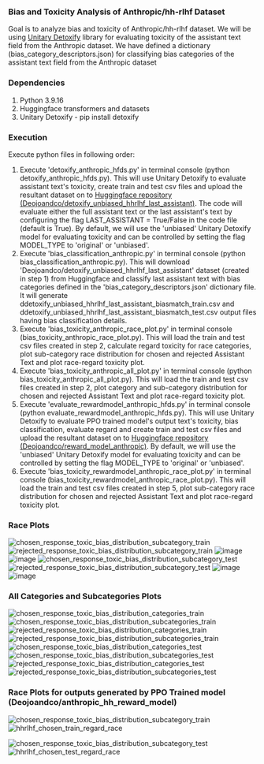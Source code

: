 ### Bias and Toxicity Analysis of Anthropic/hh-rlhf Dataset
Goal is to analyze bias and toxicity of Anthropic/hh-rlhf dataset. We will be using [Unitary Detoxify](https://github.com/unitaryai/detoxify) library for evaluating toxicity of the assistant text field from the Anthropic dataset. We have defined a dictionary (bias_category_descriptors.json) for classifying bias categories of the assistant text field from the Anthropic dataset



### Dependencies
1. Python 3.9.16
2. Huggingface transformers and datasets
3. Unitary Detoxify - pip install detoxify



### Execution
Execute python files in following order:
1. Execute 'detoxify_anthropic_hfds.py' in terminal console (python detoxify_anthropic_hfds.py). This will use Unitary Detoxify to evaluate assistant text's toxicity, create train and test csv files and upload the resultant dataset on to [Huggingface repository (Deojoandco/detoxify_unbiased_hhrlhf_last_assistant)](https://huggingface.co/datasets/Deojoandco/detoxify_unbiased_hhrlhf_last_assistant). The code will evaluate either the full assistant text or the last assistant's text by configuring the flag LAST_ASSISTANT = True/False in the code file (default is True). By default, we will use the 'unbiased' Unitary Detoxify model for evaluating toxicity and can be controlled by setting the flag MODEL_TYPE to 'original' or 'unbiased'.
2. Execute 'bias_classification_anthropic.py' in terminal console (python bias_classification_anthropic.py). This will download 'Deojoandco/detoxify_unbiased_hhrlhf_last_assistant' dataset (created in step 1) from Huggingface and classify last assistant text with bias categories defined in the 'bias_category_descriptors.json' dictionary file. It will generate ddetoxify_unbiased_hhrlhf_last_assistant_biasmatch_train.csv and ddetoxify_unbiased_hhrlhf_last_assistant_biasmatch_test.csv output files having bias classification details.
3. Execute 'bias_toxicity_anthropic_race_plot.py' in terminal console (bias_toxicity_anthropic_race_plot.py). This will load the train and test csv files created in step 2, calculate regard toxicity for race categories, plot sub-category race distribution for chosen and rejected Assistant Text and plot race-regard toxicity plot.
4. Execute 'bias_toxicity_anthropic_all_plot.py' in terminal console (python bias_toxicity_anthropic_all_plot.py). This will load the train and test csv files created in step 2, plot category and sub-category distribution for chosen and rejected Assistant Text and plot race-regard toxicity plot.
5. Execute 'evaluate_rewardmodel_anthropic_hfds.py' in terminal console (python evaluate_rewardmodel_anthropic_hfds.py). This will use Unitary Detoxify to evaluate PPO trained model's output text's toxicity, bias classification, evaluate regard and create train and test csv files and upload the resultant dataset on to [Huggingface repository (Deojoandco/reward_model_anthropic)](https://huggingface.co/datasets/Deojoandco/reward_model_anthropic). By default, we will use the 'unbiased' Unitary Detoxify model for evaluating toxicity and can be controlled by setting the flag MODEL_TYPE to 'original' or 'unbiased'.
6. Execute 'bias_toxicity_rewardmodel_anthropic_race_plot.py' in terminal console (bias_toxicity_rewardmodel_anthropic_race_plot.py). This will load the train and test csv files created in step 5, plot sub-category race distribution for chosen and rejected Assistant Text and plot race-regard toxicity plot.

### Race Plots
![chosen_response_toxic_bias_distribution_subcategory_train](https://user-images.githubusercontent.com/50883840/226833167-a65692ff-e493-4937-8441-7d5fd6555368.jpg)
![rejected_response_toxic_bias_distribution_subcategory_train](https://user-images.githubusercontent.com/50883840/226833176-f5e7ce3d-0185-4285-94af-024f7ad04fc9.jpg)
![image](https://user-images.githubusercontent.com/50883840/226841525-37e6cd2d-6cea-487a-b3d3-8ac52c8329c2.png)
![image](https://user-images.githubusercontent.com/50883840/226841575-46c4ed48-ce16-43cd-a17c-5337626d957d.png)
![chosen_response_toxic_bias_distribution_subcategory_test](https://user-images.githubusercontent.com/50883840/226833230-6bb6163c-0397-4327-b4e0-0506b0328351.jpg)
![rejected_response_toxic_bias_distribution_subcategory_test](https://user-images.githubusercontent.com/50883840/226833239-26adde9c-3933-4dd5-8399-25dd276c5390.jpg)
![image](https://user-images.githubusercontent.com/50883840/226841627-97a1f4df-33da-4fe0-8cd6-34b7a5eb8789.png)
![image](https://user-images.githubusercontent.com/50883840/226841657-b94abe6e-cea3-4da1-a974-2414d3216198.png)


### All Categories and Subcategories Plots
![chosen_response_toxic_bias_distribution_categories_train](https://user-images.githubusercontent.com/50883840/227074626-b79523e9-04e3-46d8-924b-d9fb9101775d.jpg)
![chosen_response_toxic_bias_distribution_subcategories_train](https://user-images.githubusercontent.com/50883840/227074631-5a6e809b-e73e-4d2a-b064-c8e40ab9c2a9.jpg)
![rejected_response_toxic_bias_distribution_categories_train](https://user-images.githubusercontent.com/50883840/227074669-63ade3a2-f587-4a75-968d-b473f98c6b6f.jpg)
![rejected_response_toxic_bias_distribution_subcategories_train](https://user-images.githubusercontent.com/50883840/227074705-b5a1cf64-dd20-491f-b2b9-e5758e62351e.jpg)
![chosen_response_toxic_bias_distribution_categories_test](https://user-images.githubusercontent.com/50883840/227075195-4456dc63-4a2e-47e2-b24c-a5aab8d70977.jpg)
![chosen_response_toxic_bias_distribution_subcategories_test](https://user-images.githubusercontent.com/50883840/227075226-d9c409f3-5844-406c-8aec-7a58a7b71dad.jpg)
![rejected_response_toxic_bias_distribution_categories_test](https://user-images.githubusercontent.com/50883840/227075283-bc6eac06-9333-4744-b709-61d049cf2bf3.jpg)
![rejected_response_toxic_bias_distribution_subcategories_test](https://user-images.githubusercontent.com/50883840/227075293-5f439e73-720c-4853-befa-f5b45d15e451.jpg)


### Race Plots for outputs generated by PPO Trained model (Deojoandco/anthropic_hh_reward_model)
![chosen_response_toxic_bias_distribution_subcategory_train](https://user-images.githubusercontent.com/50883840/227583888-76c25dfb-cb96-4c5d-9392-2bd3c913cfd8.jpg)
![hhrlhf_chosen_train_regard_race](https://user-images.githubusercontent.com/50883840/227583922-c4d81bb0-56f3-4825-b906-8fcd91775a0b.jpeg)

![chosen_response_toxic_bias_distribution_subcategory_test](https://user-images.githubusercontent.com/50883840/227584032-72a9b19e-937a-4b4c-a94f-7c5d42512e39.jpg)
![hhrlhf_chosen_test_regard_race](https://user-images.githubusercontent.com/50883840/227584063-5b6774b4-f4ed-43c9-976f-106bb0ae317e.jpeg)

